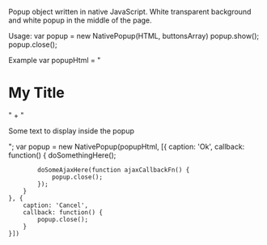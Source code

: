Popup object written in native JavaScript. White transparent background and white popup in the middle of the page.

Usage:
    var popup = new NativePopup(HTML, buttonsArray)
	popup.show();
	popup.close();

Example
	var popupHtml = "<h1>My Title</h1>" + 
		"<p>Some text to display inside the popup</p>";
	var popup = new NativePopup(popupHtml, [{
		caption: 'Ok',
		callback: function() {
			doSomethingHere();
			
			doSomeAjaxHere(function ajaxCallbackFn() {
				popup.close();
			});
		}
	}, {
		caption: 'Cancel',
		callback: function() {
			popup.close();
		}
	}])
    
